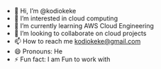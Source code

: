 - 👋 Hi, I’m @kodiokeke
- 👀 I’m interested in cloud computing
- 🌱 I’m currently learning AWS Cloud Engineering
- 💞️ I’m looking to collaborate on cloud projects
- 📫 How to reach me kodiokeke@gmail.com
- 😄 Pronouns: He
- ⚡ Fun fact: I am Fun to work with

<!---
kodiokeke/kodiokeke is a ✨ special ✨ repository because its `README.md` (this file) appears on your GitHub profile.
You can click the Preview link to take a look at your changes.
--->
